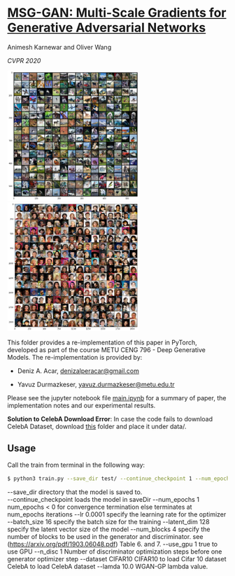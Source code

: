# [MSG-GAN: Multi-Scale Gradients for Generative Adversarial Networks](https://arxiv.org/pdf/1903.06048.pdf)


Animesh Karnewar and Oliver Wang


*CVPR 2020*

<img src="doc/cifar10_res.png" width="300"/>
<img src="doc/celeba_res.png" width="300"/>

This folder provides a re-implementation of this paper in PyTorch, developed as part of the course METU CENG 796 - Deep Generative Models. The re-implementation is provided by:

* Deniz A. Acar, denizalperacar@gmail.com

* Yavuz Durmazkeser, yavuz.durmazkeser@metu.edu.tr


Please see the jupyter notebook file [main.ipynb](main.ipynb) for a summary of paper, the implementation notes and our experimental results.


**Solution to CelebA Download Error**: In case the code fails to download CelebA Dataset, download [this](https://drive.google.com/drive/folders/1hDQKv_NbYv2lk2sdBiVPQQivMWNSqTOC?usp=sharing) folder and place it under data/.


## Usage

Call the train from terminal in the following way:

```bash
$ python3 train.py --save_dir test/ --continue_checkpoint 1 --num_epochs 1 --lr 0.0001 --batch_size 16 --latent_dim 128 --num_blocks 4 --use_gpu 1 --n_disc 1 --dataset CIFAR10 --lamda 10.0
```
--save_dir <saveDir>  directory that the model is saved to. \
--continue_checkpoint loads the model in saveDir
--num_epochs 1        num_epochs < 0 for convergence termination else terminates at num_epochs iterations
--lr 0.0001           specify the learning rate for the optimizer
--batch_size 16       specify the batch size for the training
--latent_dim 128      specify the latent vector size of the model
--num_blocks 4        specify the number of blocks to be used in the generator and discriminator. see (https://arxiv.org/pdf/1903.06048.pdf) Table 6. and 7.
--use_gpu 1           true to use GPU
--n_disc 1            Number of discriminator optimization steps before one generator optimizer step
--dataset CIFAR10     CIFAR10 to load Cifar 10 dataset CelebA to load CelebA dataset
--lamda 10.0          WGAN-GP lambda value.
